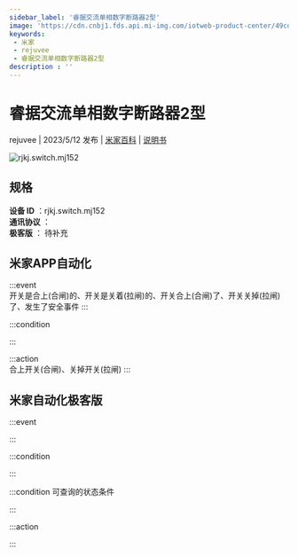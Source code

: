 ```yaml
---
sidebar_label: '睿据交流单相数字断路器2型'
image: 'https://cdn.cnbj1.fds.api.mi-img.com/iotweb-product-center/49cd1d1b73766784ae84829b8e8d6193_1676441591908.png?GalaxyAccessKeyId=AKVGLQWBOVIRQ3XLEW&Expires=9223372036854775807&Signature=1gsxZi3J/5VJKGRVE6Ock020hjU='
keywords: 
 - 米家
 - rejuvee
 - 睿据交流单相数字断路器2型
description : ''
---
```

# 睿据交流单相数字断路器2型

rejuvee | 2023/5/12 发布 | [米家百科](https://home.mi.com/webapp/content/baike/product/index.html?model=rjkj.switch.mj152) | [说明书](https://home.mi.com/views/introduction.html?model=rjkj.switch.mj152&region=cn)

![rjkj.switch.mj152](https://cdn.cnbj1.fds.api.mi-img.com/iotweb-product-center/49cd1d1b73766784ae84829b8e8d6193_1676441591908.png?GalaxyAccessKeyId=AKVGLQWBOVIRQ3XLEW&Expires=9223372036854775807&Signature=1gsxZi3J/5VJKGRVE6Ock020hjU=)

## 规格  
> 
**设备 ID** ：rjkj.switch.mj152  
**通讯协议** ：  
**极客版**  ： 待补充 


## 米家APP自动化  

:::event  
开关是合上(合闸)的、开关是关着(拉闸)的、开关合上(合闸)了、开关关掉(拉闸)了、发生了安全事件
:::

:::condition  

:::

:::action   
合上开关(合闸)、关掉开关(拉闸)
:::

## 米家自动化极客版  

:::event  

:::

:::condition  

:::

:::condition 可查询的状态条件  

:::

:::action  

:::

        
